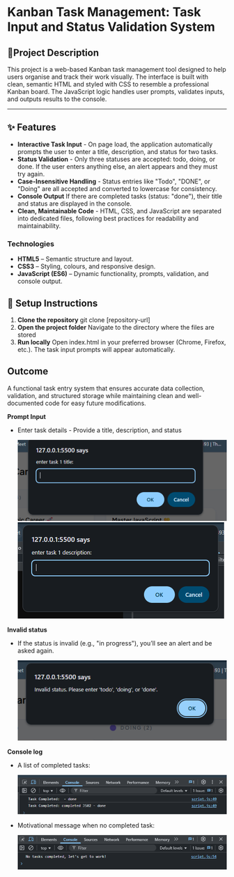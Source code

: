 # Kanban Task Management: Task Input and Status Validation System

## 📌Project Description

This project is a web-based Kanban task management tool designed to help users organise and track their work visually.
The interface is built with clean, semantic HTML and styled with CSS to resemble a professional Kanban board. The JavaScript logic handles user prompts, validates inputs, and outputs results to the console.

---

## ✨ Features
- **Interactive Task Input** - On page load, the application automatically prompts the user to enter a title, description, and status for two tasks.
- **Status Validation** - Only three statuses are accepted: todo, doing, or done. If the user enters anything else, an alert appears and they must try again.
- **Case-Insensitive Handling** - Status entries like "Todo", "DONE", or "Doing" are all accepted and converted to lowercase for consistency.
- **Console Output** If there are completed tasks (status: "done"), their title and status are displayed in the console.
- **Clean, Maintainable Code** - HTML, CSS, and JavaScript are separated into dedicated files, following best practices for readability and maintainability.




### Technologies

- **HTML5** – Semantic structure and layout.
- **CSS3** – Styling, colours, and responsive design.
- **JavaScript (ES6)** – Dynamic functionality, prompts, validation, and console output.


## 🚀 Setup Instructions

1. **Clone the repository** git clone [repository-url]
2. **Open the project folder** Navigate to the directory where the files are stored
3. **Run locally** Open index.html in your preferred browser (Chrome, Firefox, etc.). The task input prompts will appear automatically.

## Outcome
A functional task entry system that ensures accurate data collection, validation, and structured storage while maintaining clean and well-documented code for easy future modifications.

**Prompt Input**

- Enter task details - Provide a title, description, and status

  ![title prompt](./new-explainer-images/[title-prompt%201.png) ![titleDescription](./new-explainer-images/task-description.png)

**Invalid status**

- If the status is invalid (e.g., "in progress"), you’ll see an alert and be asked again.

  ![invalid status](./new-explainer-images/Invalid-status.png)

**Console log**

- A list of completed tasks:

  ![invalid status](./new-explainer-images/completed%20task.png)

- Motivational message when no completed task:

  ![invalid status](./new-explainer-images/no%20completed%20task.png)
